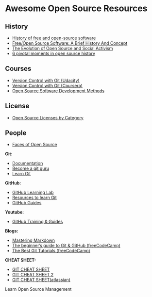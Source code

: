 # Awesome Open Source Resources

## History

- [History of free and open-source software](https://en.wikipedia.org/wiki/History_of_free_and_open-source_software)
- [Free/Open Source Software: A Brief History And Concept](https://youtu.be/pURPtwdBE1M)
- [The Evolution of Open Source and Social Activism](https://www.youtube.com/watch?v=pPsE1H1WuCw&list=PL8w0M4fNcdiBjWC5yamhB4g61ytByQ_wT)
- [6 pivotal moments in open source history](https://opensource.com/article/18/2/pivotal-moments-history-open-source)

## Courses

- [Version Control with Git (Udacity)](https://www.udacity.com/course/version-control-with-git--ud123)
- [Version Control with Git (Coursera)](https://www.coursera.org/learn/version-control-with-git)
- [Open Source Software Development Methods](https://in.coursera.org/learn/open-source-software-development-methods)

## License

- [Open Source Licenses by Category](https://opensource.org/licenses/category)

## People

- [Faces of Open Source](https://www.facesofopensource.com/)

**Git:**

- [Documentation](https://git-scm.com/docs)
- [Become a git guru](https://www.atlassian.com/git/tutorials)
- [Learn Git](https://www.atlassian.com/git/tutorials/install-git)

**GitHub:**

- [GitHub Learning Lab](https://lab.github.com/)
- [Resources to learn Git](https://try.github.io/)
- [GitHub Guides](https://guides.github.com/)

**Youtube:**

- [GitHub Training & Guides](https://www.youtube.com/githubguides)

**Blogs:**

- [Mastering Markdown](https://guides.github.com/features/mastering-markdown/)
- [The beginner’s guide to Git & GitHub (freeCodeCamp) ](https://www.freecodecamp.org/news/the-beginners-guide-to-git-github/)
- [The Best Git Tutorials (freeCodeCamp)](https://www.freecodecamp.org/news/best-git-tutorial/)

**CHEAT SHEET:**

- [GIT CHEAT SHEET](https://education.github.com/git-cheat-sheet-education.pdf)
- [GIT CHEAT SHEET 2](https://github.github.com/training-kit/downloads/github-git-cheat-sheet.pdf)
- [GIT CHEAT SHEET(atlassian)](https://www.atlassian.com/git/tutorials/atlassian-git-cheatsheet)

Learn Open Source Management

